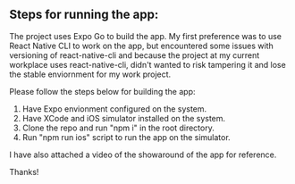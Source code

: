## Steps for running the app:

The project uses Expo Go to build the app. My first preference was to use React Native CLI to work on the app, but encountered some issues with versioning of react-native-cli and because the project at my current workplace uses react-native-cli, didn't wanted to risk tampering it and lose the stable enviornment for my work project.

Please follow the steps below for building the app:
1. Have Expo envionment configured on the system.
2. Have XCode and iOS simulator installed on the system.
3. Clone the repo and run "npm i" in the root directory.
4. Run "npm run ios" script to run the app on the simulator.

I have also attached a video of the showaround of the app for reference.

Thanks!
